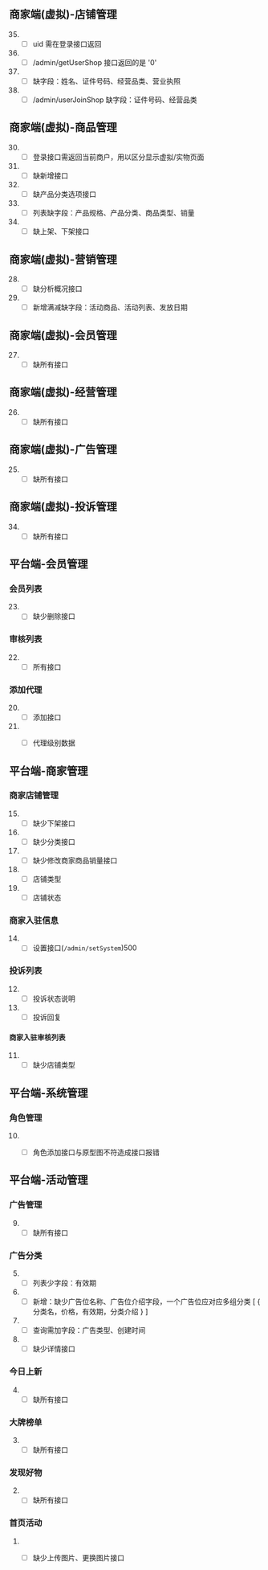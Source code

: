 ## 商家端(虚拟)-店铺管理
35. - [ ] uid 需在登录接口返回
36. - [ ] /admin/getUserShop 接口返回的是 '0'
37. - [ ] 缺字段：姓名、证件号码、经营品类、营业执照
38. - [ ] /admin/userJoinShop 缺字段：证件号码、经营品类

## 商家端(虚拟)-商品管理
30. - [ ] 登录接口需返回当前商户，用以区分显示虚拟/实物页面
31. - [ ] 缺新增接口
32. - [ ] 缺产品分类选项接口
33. - [ ] 列表缺字段：产品规格、产品分类、商品类型、销量
34. - [ ] 缺上架、下架接口

## 商家端(虚拟)-营销管理
28. - [ ] 缺分析概况接口
29. - [ ] 新增满减缺字段：活动商品、活动列表、发放日期

## 商家端(虚拟)-会员管理
27. - [ ] 缺所有接口

## 商家端(虚拟)-经营管理
26. - [ ] 缺所有接口

## 商家端(虚拟)-广告管理
25. - [ ] 缺所有接口

## 商家端(虚拟)-投诉管理
34. - [ ] 缺所有接口

## 平台端-会员管理
### 会员列表
23. - [ ] 缺少删除接口

### 审核列表
22. - [ ] 所有接口

### 添加代理
20. - [ ] 添加接口
21. - [ ] 代理级别数据


## 平台端-商家管理
### 商家店铺管理
15. - [ ] 缺少下架接口
16. - [ ] 缺少分类接口
17. - [ ] 缺少修改商家商品销量接口
18. - [ ] 店铺类型
19. - [ ] 店铺状态

### 商家入驻信息
14. - [ ] 设置接口(`/admin/setSystem`)500

### 投诉列表
12. - [ ] 投诉状态说明
13. - [ ] 投诉回复

#### 商家入驻审核列表
11. - [ ] 缺少店铺类型

## 平台端-系统管理
### 角色管理
10. - [ ] 角色添加接口与原型图不符造成接口报错


## 平台端-活动管理
### 广告管理
9. - [ ] 缺所有接口

### 广告分类
5. - [ ] 列表少字段：有效期
6. - [ ] 新增：缺少广告位名称、广告位介绍字段，一个广告位应对应多组分类  [ { 分类名，价格，有效期，分类介绍 } ]
7. - [ ] 查询需加字段：广告类型、创建时间
8. - [ ] 缺少详情接口

### 今日上新
4. - [ ] 缺所有接口

### 大牌榜单
3. - [ ] 缺所有接口

### 发现好物
2. - [ ] 缺所有接口

### 首页活动
1. - [ ] 缺少上传图片、更换图片接口


